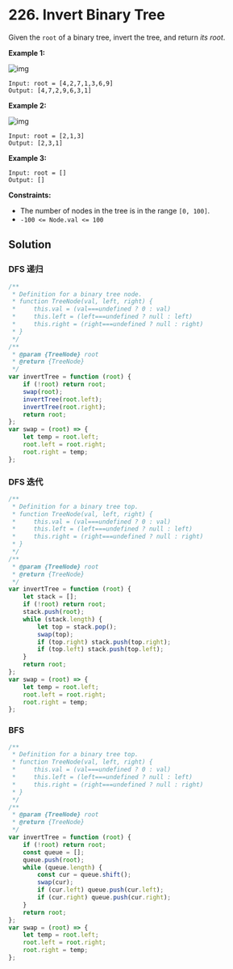 # 226. Invert Binary Tree

Given the `root` of a binary tree, invert the tree, and return _its root_.

**Example 1:**

![img](https://assets.leetcode.com/uploads/2021/03/14/invert1-tree.jpg)

```
Input: root = [4,2,7,1,3,6,9]
Output: [4,7,2,9,6,3,1]
```

**Example 2:**

![img](https://assets.leetcode.com/uploads/2021/03/14/invert2-tree.jpg)

```
Input: root = [2,1,3]
Output: [2,3,1]
```

**Example 3:**

```
Input: root = []
Output: []
```

**Constraints:**

-   The number of nodes in the tree is in the range `[0, 100]`.
-   `-100 <= Node.val <= 100`

## Solution

### DFS 递归

```javascript
/**
 * Definition for a binary tree node.
 * function TreeNode(val, left, right) {
 *     this.val = (val===undefined ? 0 : val)
 *     this.left = (left===undefined ? null : left)
 *     this.right = (right===undefined ? null : right)
 * }
 */
/**
 * @param {TreeNode} root
 * @return {TreeNode}
 */
var invertTree = function (root) {
    if (!root) return root;
    swap(root);
    invertTree(root.left);
    invertTree(root.right);
    return root;
};
var swap = (root) => {
    let temp = root.left;
    root.left = root.right;
    root.right = temp;
};
```

### DFS 迭代

```javascript
/**
 * Definition for a binary tree top.
 * function TreeNode(val, left, right) {
 *     this.val = (val===undefined ? 0 : val)
 *     this.left = (left===undefined ? null : left)
 *     this.right = (right===undefined ? null : right)
 * }
 */
/**
 * @param {TreeNode} root
 * @return {TreeNode}
 */
var invertTree = function (root) {
    let stack = [];
    if (!root) return root;
    stack.push(root);
    while (stack.length) {
        let top = stack.pop();
        swap(top);
        if (top.right) stack.push(top.right);
        if (top.left) stack.push(top.left);
    }
    return root;
};
var swap = (root) => {
    let temp = root.left;
    root.left = root.right;
    root.right = temp;
};
```

### BFS

```javascript
/**
 * Definition for a binary tree top.
 * function TreeNode(val, left, right) {
 *     this.val = (val===undefined ? 0 : val)
 *     this.left = (left===undefined ? null : left)
 *     this.right = (right===undefined ? null : right)
 * }
 */
/**
 * @param {TreeNode} root
 * @return {TreeNode}
 */
var invertTree = function (root) {
    if (!root) return root;
    const queue = [];
    queue.push(root);
    while (queue.length) {
        const cur = queue.shift();
        swap(cur);
        if (cur.left) queue.push(cur.left);
        if (cur.right) queue.push(cur.right);
    }
    return root;
};
var swap = (root) => {
    let temp = root.left;
    root.left = root.right;
    root.right = temp;
};
```
